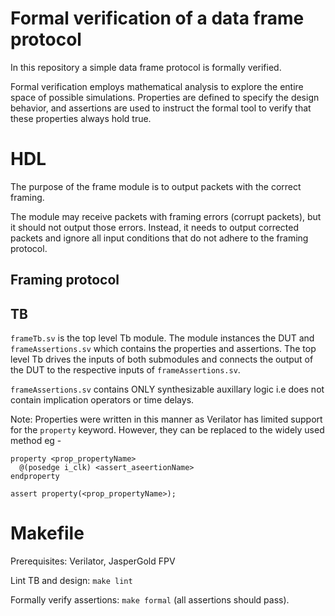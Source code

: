 # Formal verification of a data frame protocol

In this repository a simple data frame protocol is formally verified.

Formal verification employs mathematical analysis to explore the entire space of
possible simulations. Properties are defined to specify the design behavior, and
assertions are used to instruct the formal tool to verify that these properties
always hold true.

# HDL

The purpose of the frame module is to output packets with the correct framing.

The module may receive packets with framing errors (corrupt packets), but it
should not output those errors. Instead, it needs to output corrected
packets and ignore all input conditions that do not adhere to the framing
protocol.

## Framing protocol

## TB

`frameTb.sv` is the top level Tb module. The module instances the DUT and
`frameAssertions.sv` which contains the properties and assertions. The top level
Tb drives the inputs of both submodules and connects the output of the DUT to
the respective inputs of `frameAssertions.sv`.

`frameAssertions.sv` contains ONLY synthesizable auxillary logic i.e does not
contain implication operators or time delays.

Note: Properties were written in this manner as Verilator has limited support
for the `property` keyword. However, they can be replaced to the widely used
method eg -

```
property <prop_propertyName>
  @(posedge i_clk) <assert_aseertionName>
endproperty

assert property(<prop_propertyName>);
```

# Makefile

Prerequisites: Verilator, JasperGold FPV

Lint TB and design: `make lint`

Formally verify assertions: `make formal` (all assertions should pass).
